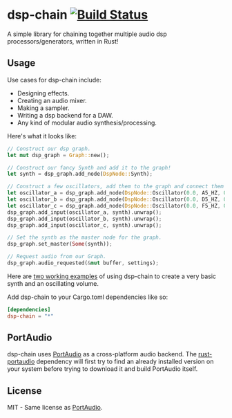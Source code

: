 # dsp-chain [![Build Status](https://travis-ci.org/RustAudio/dsp-chain.svg?branch=master)](https://travis-ci.org/RustAudio/dsp-chain)

A simple library for chaining together multiple audio dsp processors/generators, written in Rust!


Usage
-----

Use cases for dsp-chain include:
- Designing effects.
- Creating an audio mixer.
- Making a sampler.
- Writing a dsp backend for a DAW.
- Any kind of modular audio synthesis/processing.

Here's what it looks like:

```Rust
// Construct our dsp graph.
let mut dsp_graph = Graph::new();

// Construct our fancy Synth and add it to the graph!
let synth = dsp_graph.add_node(DspNode::Synth);

// Construct a few oscillators, add them to the graph and connect them to the synth.
let oscillator_a = dsp_graph.add_node(DspNode::Oscillator(0.0, A5_HZ, 0.2));
let oscillator_b = dsp_graph.add_node(DspNode::Oscillator(0.0, D5_HZ, 0.1));
let oscillator_c = dsp_graph.add_node(DspNode::Oscillator(0.0, F5_HZ, 0.15));
dsp_graph.add_input(oscillator_a, synth).unwrap();
dsp_graph.add_input(oscillator_b, synth).unwrap();
dsp_graph.add_input(oscillator_c, synth).unwrap();

// Set the synth as the master node for the graph.
dsp_graph.set_master(Some(synth));

// Request audio from our Graph.
dsp_graph.audio_requested(&mut buffer, settings);
```

Here are [two working examples](https://github.com/PistonDevelopers/dsp-chain/blob/master/examples) of using dsp-chain to create a very basic synth and an oscillating volume.

Add dsp-chain to your Cargo.toml dependencies like so:

```toml
[dependencies]
dsp-chain = "*"
```


PortAudio
---------

dsp-chain uses [PortAudio](http://www.portaudio.com) as a cross-platform audio backend. The [rust-portaudio](https://github.com/jeremyletang/rust-portaudio) dependency will first try to find an already installed version on your system before trying to download it and build PortAudio itself.


License
-------

MIT - Same license as [PortAudio](http://www.portaudio.com/license.html).

